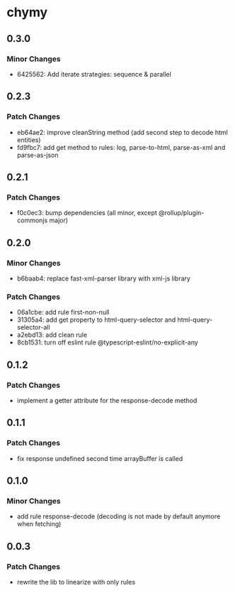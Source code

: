 # chymy

## 0.3.0

### Minor Changes

- 6425562: Add iterate strategies: sequence & parallel

## 0.2.3

### Patch Changes

- eb64ae2: improve cleanString method (add second step to decode html entities)
- fd9fbc7: add get method to rules: log, parse-to-html, parse-as-xml and parse-as-json

## 0.2.1

### Patch Changes

- f0c0ec3: bump dependencies (all minor, except @rollup/plugin-commonjs major)

## 0.2.0

### Minor Changes

- b6baab4: replace fast-xml-parser library with xml-js library

### Patch Changes

- 06a1cbe: add rule first-non-null
- 31305a4: add get property to html-query-selector and html-query-selector-all
- a2ebd13: add clean rule
- 8cb1531: turn off eslint rule @typescript-eslint/no-explicit-any

## 0.1.2

### Patch Changes

- implement a getter attribute for the response-decode method

## 0.1.1

### Patch Changes

- fix response undefined second time arrayBuffer is called

## 0.1.0

### Minor Changes

- add rule response-decode (decoding is not made by default anymore when fetching)

## 0.0.3

### Patch Changes

- rewrite the lib to linearize with only rules
